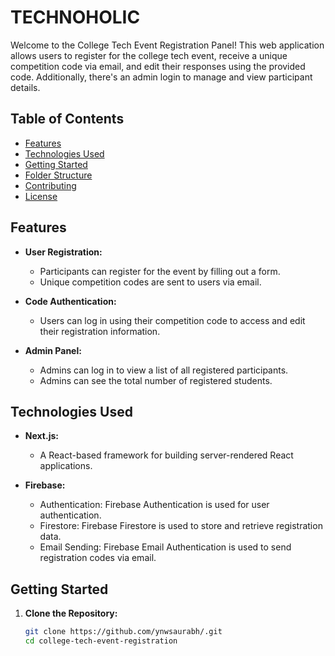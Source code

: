 # TECHNOHOLIC

Welcome to the College Tech Event Registration Panel! This web application allows users to register for the college tech event, receive a unique competition code via email, and edit their responses using the provided code. Additionally, there's an admin login to manage and view participant details.

## Table of Contents

- [Features](#features)
- [Technologies Used](#technologies-used)
- [Getting Started](#getting-started)
- [Folder Structure](#folder-structure)
- [Contributing](#contributing)
- [License](#license)

## Features

- **User Registration:**
  - Participants can register for the event by filling out a form.
  - Unique competition codes are sent to users via email.

- **Code Authentication:**
  - Users can log in using their competition code to access and edit their registration information.

- **Admin Panel:**
  - Admins can log in to view a list of all registered participants.
  - Admins can see the total number of registered students.

## Technologies Used

- **Next.js:**
  - A React-based framework for building server-rendered React applications.

- **Firebase:**
  - Authentication: Firebase Authentication is used for user authentication.
  - Firestore: Firebase Firestore is used to store and retrieve registration data.
  - Email Sending: Firebase Email Authentication is used to send registration codes via email.

## Getting Started

1. **Clone the Repository:**
   ```bash
   git clone https://github.com/ynwsaurabh/.git
   cd college-tech-event-registration
